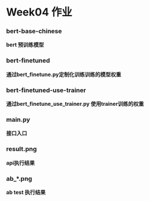 # Week04 作业

### bert-base-chinese 
**bert 预训练模型**

### bert-finetuned
**通过bert_finetune.py定制化训练训练的模型权重**


### bert-finetuned-use-trainer
**通过bert_finetune_use_trainer.py 使用trainer训练的权重**


### main.py
**接口入口**


### result.png
**api执行结果**

### ab_*.png
**ab test 执行结果**
